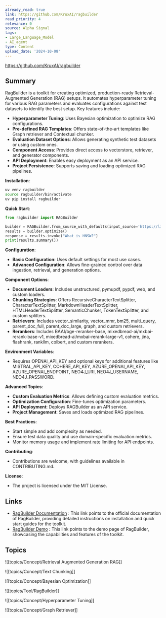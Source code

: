 ```yaml
---
already_read: true
link: https://github.com/KruxAI/ragbuilder
read_priority: 4
relevance: 0
source: Alpha Signal
tags:
- Large_Language_Model
- AI_agent
type: Content
upload_date: '2024-10-08'
---
```


https://github.com/KruxAI/ragbuilder
## Summary

RagBuilder is a toolkit for creating optimized, production-ready Retrieval-Augmented Generation (RAG) setups. It automates hyperparameter tuning for various RAG parameters and evaluates configurations against test datasets to identify the best setup. Key features include:

- **Hyperparameter Tuning**: Uses Bayesian optimization to optimize RAG configurations.
- **Pre-defined RAG Templates**: Offers state-of-the-art templates like Graph retriever and Contextual chunker.
- **Evaluation Dataset Options**: Allows generating synthetic test datasets or using custom ones.
- **Component Access**: Provides direct access to vectorstore, retriever, and generator components.
- **API Deployment**: Enables easy deployment as an API service.
- **Project Persistence**: Supports saving and loading optimized RAG pipelines.

**Installation**:
```bash
uv venv ragbuilder
source ragbuilder/bin/activate
uv pip install ragbuilder
```

**Quick Start**:
```python
from ragbuilder import RAGBuilder

builder = RAGBuilder.from_source_with_defaults(input_source='https://lilianweng.github.io/posts/2023-06-23-agent/')
results = builder.optimize()
response = results.invoke("What is HNSW?")
print(results.summary())
```

**Configuration**:
- **Basic Configuration**: Uses default settings for most use cases.
- **Advanced Configuration**: Allows fine-grained control over data ingestion, retrieval, and generation options.

**Component Options**:
- **Document Loaders**: Includes unstructured, pymupdf, pypdf, web, and custom loaders.
- **Chunking Strategies**: Offers RecursiveCharacterTextSplitter, CharacterTextSplitter, MarkdownHeaderTextSplitter, HTMLHeaderTextSplitter, SemanticChunker, TokenTextSplitter, and custom splitters.
- **Retrievers**: Includes vector_similarity, vector_mmr, bm25, multi_query, parent_doc_full, parent_doc_large, graph, and custom retrievers.
- **Rerankers**: Includes BAAI/bge-reranker-base, mixedbread-ai/mxbai-rerank-base-v1, mixedbread-ai/mxbai-rerank-large-v1, cohere, jina, flashrank, rankllm, colbert, and custom rerankers.

**Environment Variables**:
- Requires OPENAI_API_KEY and optional keys for additional features like MISTRAL_API_KEY, COHERE_API_KEY, AZURE_OPENAI_API_KEY, AZURE_OPENAI_ENDPOINT, NEO4J_URI, NEO4J_USERNAME, NEO4J_PASSWORD.

**Advanced Topics**:
- **Custom Evaluation Metrics**: Allows defining custom evaluation metrics.
- **Optimization Configuration**: Fine-tunes optimization parameters.
- **API Deployment**: Deploys RAGBuilder as an API service.
- **Project Management**: Saves and loads optimized RAG pipelines.

**Best Practices**:
- Start simple and add complexity as needed.
- Ensure test data quality and use domain-specific evaluation metrics.
- Monitor memory usage and implement rate limiting for API endpoints.

**Contributing**:
- Contributions are welcome, with guidelines available in CONTRIBUTING.md.

**License**:
- The project is licensed under the MIT License.
## Links

- [RagBuilder Documentation](https://docs.ragbuilder.io/quickstart/#installation) : This link points to the official documentation of RagBuilder, providing detailed instructions on installation and quick start guides for the toolkit.
- [RagBuilder Demo](https://ragbuilder.pages.dev) : This link points to the demo page of RagBuilder, showcasing the capabilities and features of the toolkit.

## Topics

![[topics/Concept/Retrieval Augmented Generation RAG]]

![[topics/Concept/Text Chunking]]

![[topics/Concept/Bayesian Optimization]]

![[topics/Tool/RagBuilder]]

![[topics/Concept/Hyperparameter Tuning]]

![[topics/Concept/Graph Retriever]]